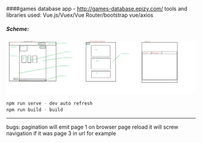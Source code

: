 ####games database app -  http://games-database.epizy.com/
tools and libraries used: Vue.js/Vuex/Vue Router/bootstrap vue/axios
##### Scheme:
![Alt text](src/assets/scheme.png?raw=true "scheme")
```sh
npm run serve - dev auto refresh
npm run build - build
```

****
bugs:
pagination will emit page 1 on browser page reload
it will screw navigation if it was page 3 in url for example